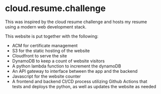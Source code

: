 # cloud.resume.challenge

This was inspired by the cloud resume challenge and hosts my resume using a modern web development stack.

This website is put together with the following:

- ACM for certificate management
- S3 for the static hosting of the website
- Cloudfront to serve the site
- DynamoDB to keep a count of website visitors
- A python lambda function to increment the dynamoDB
- An API gateway to interface between the app and the backend
- Javascript for the website counter
- A frontend and backend CI/CD process utilizing Github Actions that tests and deploys the python, as well as updates the website as needed


